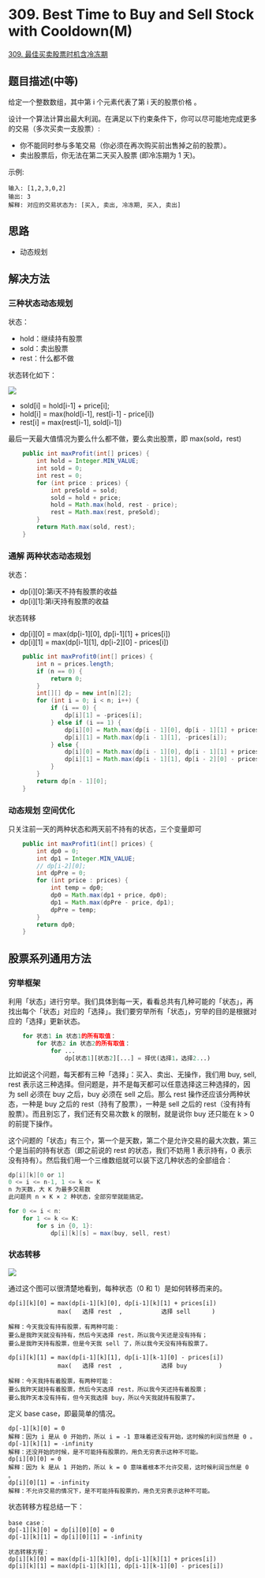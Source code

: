 # 309. Best Time to Buy and Sell Stock with Cooldown(M)


[309. 最佳买卖股票时机含冷冻期](https://leetcode-cn.com/problems/best-time-to-buy-and-sell-stock-with-cooldown/)

## 题目描述(中等)

给定一个整数数组，其中第 i 个元素代表了第 i 天的股票价格 。​

设计一个算法计算出最大利润。在满足以下约束条件下，你可以尽可能地完成更多的交易（多次买卖一支股票）:

- 你不能同时参与多笔交易（你必须在再次购买前出售掉之前的股票）。
- 卖出股票后，你无法在第二天买入股票 (即冷冻期为 1 天)。

示例:
```
输入: [1,2,3,0,2]
输出: 3 
解释: 对应的交易状态为: [买入, 卖出, 冷冻期, 买入, 卖出]
```

## 思路

- 动态规划

## 解决方法

### 三种状态动态规划

状态：
- hold：继续持有股票
- sold：卖出股票
- rest：什么都不做

状态转化如下：

![](../as/301-400/../../assets/leetcode-note/301-400/309-s-1-1.png)

- sold[i] = hold[i-1] + price[i];
- hold[i] = max(hold[i-1], rest[i-1] - price[i])
- rest[i] = max(rest[i-1], sold[i-1])

最后一天最大值情况为要么什么都不做，要么卖出股票，即 max(sold，rest)

```java
    public int maxProfit(int[] prices) {
        int hold = Integer.MIN_VALUE;
        int sold = 0;
        int rest = 0;
        for (int price : prices) {
            int preSold = sold;
            sold = hold + price;
            hold = Math.max(hold, rest - price);
            rest = Math.max(rest, preSold);
        }
        return Math.max(sold, rest);
    }
```

### 通解 两种状态动态规划 

状态：
- dp[i][0]:第i天不持有股票的收益
- dp[i][1]:第i天持有股票的收益

状态转移
- dp[i][0] = max(dp[i-1][0], dp[i-1][1] + prices[i])
- dp[i][1] = max(dp[i-1][1], dp[i-2][0] - prices[i])

```java
    public int maxProfit0(int[] prices) {
        int n = prices.length;
        if (n == 0) {
            return 0;
        }
        int[][] dp = new int[n][2];
        for (int i = 0; i < n; i++) {
            if (i == 0) {
                dp[i][1] = -prices[i];
            } else if (i == 1) {
                dp[i][0] = Math.max(dp[i - 1][0], dp[i - 1][1] + prices[i]);
                dp[i][1] = Math.max(dp[i - 1][1], -prices[i]);
            } else {
                dp[i][0] = Math.max(dp[i - 1][0], dp[i - 1][1] + prices[i]);
                dp[i][1] = Math.max(dp[i - 1][1], dp[i - 2][0] - prices[i]);
            }
        }
        return dp[n - 1][0];
    }

```

### 动态规划 空间优化

只关注前一天的两种状态和两天前不持有的状态，三个变量即可

```java
    public int maxProfit1(int[] prices) {
        int dp0 = 0;
        int dp1 = Integer.MIN_VALUE;
        // dp[i-2][0];
        int dpPre = 0;
        for (int price : prices) {
            int temp = dp0;
            dp0 = Math.max(dp1 + price, dp0);
            dp1 = Math.max(dpPre - price, dp1);
            dpPre = temp;
        }
        return dp0;
    }
```

## 股票系列通用方法

### 穷举框架

利用「状态」进行穷举。我们具体到每一天，看看总共有几种可能的「状态」，再找出每个「状态」对应的「选择」。我们要穷举所有「状态」，穷举的目的是根据对应的「选择」更新状态。

```python
    for 状态1 in 状态1的所有取值：
        for 状态2 in 状态2的所有取值：
            for ...
                dp[状态1][状态2][...] = 择优(选择1，选择2...)
```

比如说这个问题，每天都有三种「选择」：买入、卖出、无操作，我们用 buy, sell, rest 表示这三种选择。但问题是，并不是每天都可以任意选择这三种选择的，因为 sell 必须在 buy 之后，buy 必须在 sell 之后。那么 rest 操作还应该分两种状态，一种是 buy 之后的 rest（持有了股票），一种是 sell 之后的 rest（没有持有股票）。而且别忘了，我们还有交易次数 k 的限制，就是说你 buy 还只能在 k > 0 的前提下操作。

这个问题的「状态」有三个，第一个是天数，第二个是允许交易的最大次数，第三个是当前的持有状态（即之前说的 rest 的状态，我们不妨用 1 表示持有，0 表示没有持有）。然后我们用一个三维数组就可以装下这几种状态的全部组合：

```java
dp[i][k][0 or 1]
0 <= i <= n-1, 1 <= k <= K
n 为天数，大 K 为最多交易数
此问题共 n × K × 2 种状态，全部穷举就能搞定。

for 0 <= i < n:
    for 1 <= k <= K:
        for s in {0, 1}:
            dp[i][k][s] = max(buy, sell, rest)

```

### 状态转移

![](../as/301-400/../../assets/leetcode-note/301-400/309-s-3-2.png)

通过这个图可以很清楚地看到，每种状态（0 和 1）是如何转移而来的。

```
dp[i][k][0] = max(dp[i-1][k][0], dp[i-1][k][1] + prices[i])
              max(   选择 rest  ,           选择 sell      )

解释：今天我没有持有股票，有两种可能：
要么是我昨天就没有持有，然后今天选择 rest，所以我今天还是没有持有；
要么是我昨天持有股票，但是今天我 sell 了，所以我今天没有持有股票了。

dp[i][k][1] = max(dp[i-1][k][1], dp[i-1][k-1][0] - prices[i])
              max(   选择 rest  ,           选择 buy         )

解释：今天我持有着股票，有两种可能：
要么我昨天就持有着股票，然后今天选择 rest，所以我今天还持有着股票；
要么我昨天本没有持有，但今天我选择 buy，所以今天我就持有股票了。
```

定义 base case，即最简单的情况。
```
dp[-1][k][0] = 0
解释：因为 i 是从 0 开始的，所以 i = -1 意味着还没有开始，这时候的利润当然是 0 。
dp[-1][k][1] = -infinity
解释：还没开始的时候，是不可能持有股票的，用负无穷表示这种不可能。
dp[i][0][0] = 0
解释：因为 k 是从 1 开始的，所以 k = 0 意味着根本不允许交易，这时候利润当然是 0 。
dp[i][0][1] = -infinity
解释：不允许交易的情况下，是不可能持有股票的，用负无穷表示这种不可能。
```

状态转移方程总结一下：
```
base case：
dp[-1][k][0] = dp[i][0][0] = 0
dp[-1][k][1] = dp[i][0][1] = -infinity

状态转移方程：
dp[i][k][0] = max(dp[i-1][k][0], dp[i-1][k][1] + prices[i])
dp[i][k][1] = max(dp[i-1][k][1], dp[i-1][k-1][0] - prices[i])
```
